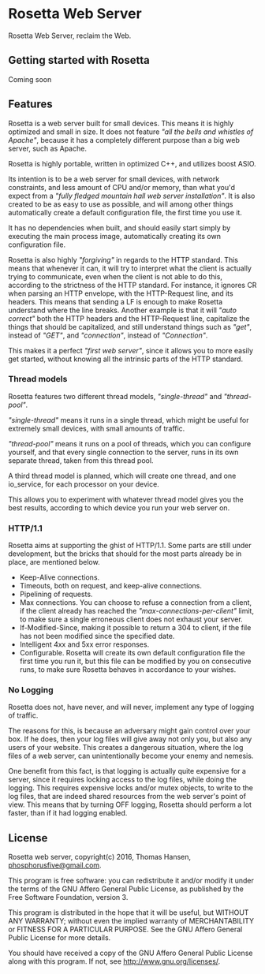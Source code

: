 Rosetta Web Server
==================

Rosetta Web Server, reclaim the Web.

## Getting started with Rosetta

Coming soon

## Features

Rosetta is a web server built for small devices. This means it is highly
optimized and small in size. It does not feature *"all the bells and whistles
of Apache"*, because it has a completely different purpose than a big web
server, such as Apache.

Rosetta is highly portable, written in optimized C++, and utilizes boost ASIO.

Its intention is to be a web server for small devices, with network constraints,
and less amount of CPU and/or memory, than what you'd expect from a *"fully fledged
mountain hall web server installation"*. It is also created to be as easy to
use as possible, and will among other things automatically create a default
configuration file, the first time you use it.

It has no dependencies when built, and should easily start simply by executing
the main process image, automatically creating its own configuration file.

Rosetta is also highly *"forgiving"* in regards to the HTTP standard. This means
that whenever it can, it will try to interpret what the client is actually
trying to communicate, even when the client is not able to do this, according
to the strictness of the HTTP standard. For instance, it ignores CR when parsing
an HTTP envelope, with the HTTP-Request line, and its headers. This means that
sending a LF is enough to make Rosetta understand where the line breaks.
Another example is that it will *"auto correct"* both the HTTP headers and
the HTTP-Request line, capitalize the things that should be capitalized, and
still understand things such as *"get"*, instead of *"GET"*, and *"connection"*,
instead of *"Connection"*.

This makes it a perfect *"first web server"*, since it allows you to more
easily get started, without knowing all the intrinsic parts of the HTTP
standard.

### Thread models

Rosetta features two different thread models, *"single-thread"* and *"thread-pool"*.

*"single-thread"* means it runs in a single thread, which might be useful for
extremely small devices, with small amounts of traffic.

*"thread-pool"* means it runs on a pool of threads, which you can configure
yourself, and that every single connection to the server, runs in its own separate
thread, taken from this thread pool.

A third thread model is planned, which will create one thread, and one io_service,
for each processor on your device.

This allows you to experiment with whatever thread model gives you the best results,
according to which device you run your web server on.

### HTTP/1.1

Rosetta aims at supporting the ghist of HTTP/1.1. Some parts are still under
development, but the bricks that should for the most parts already be in place,
are mentioned below.

* Keep-Alive connections.
* Timeouts, both on request, and keep-alive connections.
* Pipelining of requests.
* Max connections. You can choose to refuse a connection from a client, if
  the client already has reached the *"max-connections-per-client"* limit, to
  make sure a single erroneous client does not exhaust your server.
* If-Modified-Since, making it possible to return a 304 to client, if the file
  has not been modified since the specified date.
* Intelligent 4xx and 5xx error responses.
* Configurable. Rosetta will create its own default configuration file the first time
  you run it, but this file can be modified by you on consecutive runs, to make sure
  Rosetta behaves in accordance to your wishes.

### No Logging

Rosetta does not, have never, and will never, implement any type of logging
of traffic.

The reasons for this, is because an adversary might gain control over your
box. If he does, then your log files will give away not only you, but also
any users of your website. This creates a dangerous situation, where the
log files of a web server, can unintentionally become your enemy and nemesis.

One benefit from this fact, is that logging is actually quite expensive for
a server, since it requires locking access to the log files, while doing the
logging. This requires expensive locks and/or mutex objects, to write to
the log files, that are indeed shared resources from the web server's point
of view. This means that by turning OFF logging, Rosetta should perform
a lot faster, than if it had logging enabled.

## License

Rosetta web server, copyright(c) 2016, Thomas Hansen, phosphorusfive@gmail.com.

This program is free software: you can redistribute it and/or modify
it under the terms of the GNU Affero General Public License, as published by
the Free Software Foundation, version 3.

This program is distributed in the hope that it will be useful,
but WITHOUT ANY WARRANTY; without even the implied warranty of
MERCHANTABILITY or FITNESS FOR A PARTICULAR PURPOSE.  See the
GNU Affero General Public License for more details.

You should have received a copy of the GNU Affero General Public License
along with this program.  If not, see <http://www.gnu.org/licenses/>.

